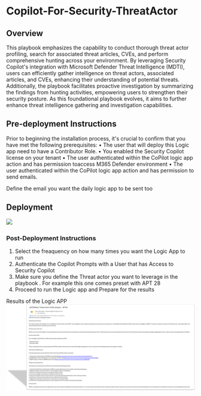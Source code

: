 # Copilot-For-Security-ThreatActor

## Overview
This playbook emphasizes the capability to conduct thorough threat actor profiling, search for associated threat articles, CVEs, and perform comprehensive hunting across your environment. By leveraging Security Copilot's integration with Microsoft Defender Threat Intelligence (MDTI), users can efficiently gather intelligence on threat actors, associated articles, and CVEs, enhancing their understanding of potential threats. Additionally, the playbook facilitates proactive investigation by summarizing the findings from hunting activities, empowering users to strengthen their security posture. As this foundational playbook evolves, it aims to further enhance threat intelligence gathering and investigation capabilities.

## Pre-deployment Instructions

Prior to beginning the installation process, it's crucial to confirm that you have met the following prerequisites:
• The user that will deploy this Logic app need to have a Contributor Role.
• You enabled the Security Copilot license on your tenant
• The user authenticated within the CoPilot logic app action and has permission toaccess M365 Defender environment 
• The user authenticated within the CoPilot logic app action and has permission to send emails.

Define the email you want the daily logic app to be sent too

## Deployment

<a href="https://portal.azure.com/#create/Microsoft.Template/uri/https%3A%2F%2Fraw.githubusercontent.com%2FKwachSean%2FSecurityCopilot%2Fmain%2Fplaybooks%2FThreatactorCopilot%2Fazuredeploy.json" target="_blank">
    <img src="https://aka.ms/deploytoazurebutton"/>

</a>


### Post-Deployment Instructions

1. Select the freaquency on how many times you want the Logic App to run 
2. Authenticate the Copilot Prompts with a User that has Access to Security Copilot 
3. Make sure you define the Threat actor you want to leverage in the playbook . For example this one comes preset with APT 28
3. Proceed to run the Logic app and Prepare for the results 


Results of the Logic APP
![Threat Actor](https://github.com/KwachSean/SecurityCopilot/raw/main/playbooks/ThreatactorCopilot/threatactor.png)


